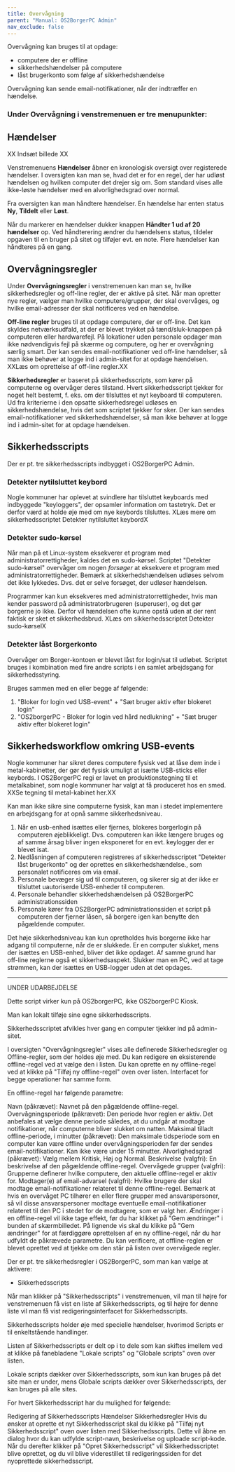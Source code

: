 ```yaml
---
title: Overvågning
parent: "Manual: OS2BorgerPC Admin"
nav_exclude: false
---
```


Overvågning kan bruges til at opdage:
- computere der er offline
- sikkerhedshændelser på computere
- låst brugerkonto som følge af sikkerhedshændelse

Overvågning kan sende email-notifikationer, når der indtræffer en hændelse. 

### Under Overvågning i venstremenuen er tre menupunkter:

## Hændelser

XX Indsæt billede XX

Venstremenuens **Hændelser** åbner en kronologisk oversigt over registerede hændelser. I oversigten kan man se, hvad det er for en regel, der har udløst hændelsen og hvilken computer det drejer sig om. Som standard vises alle ikke-løste hændelser med en alvorlighedsgrad over normal. 

Fra oversigten kan man håndtere hændelser. En hændelse har enten status **Ny**, **Tildelt** eller **Løst**. 

Når du markerer en hændelser dukker knappen **Håndter 1 ud af 20 hændelser** op. Ved håndterering ændrer du hændelsens status, tildeler opgaven til en bruger på sitet og tilføjer evt. en note. Flere hændelser kan håndteres på en gang. 


## Overvågningsregler
Under **Overvågningsregler** i venstremenuen kan man se, hvilke sikkerhedsregler og off-line regler, der er aktive på sitet. 
Når man opretter nye regler, vælger man hvilke computere/grupper, der skal overvåges, og hvilke email-adresser der skal notificeres ved en hændelse.

**Off-line regler** bruges til at opdage computere, der er off-line. Det kan skyldes netværksudfald, at der er blevet trykket på tænd/sluk-knappen på computeren eller hardwarefejl. 
På lokationer uden personale opdager man ikke nødvendigvis fejl på skærme og computere, og her er overvågning særlig smart. Der kan sendes email-notifikationer ved off-line hændelser, så man ikke behøver at logge ind i admin-sitet for at opdage hændelsen. XXLæs om oprettelse af off-line regler.XX

**Sikkerhedsregler** er baseret på sikkerhedsscripts, som kører på computerne og overvåger deres tilstand. 
Hvert sikkerhedsscript tjekker for noget helt bestemt, f. eks. om der tilsluttes et nyt keyboard til computeren. 
Ud fra kriterierne i den opsatte sikkerhedsregel udløses en sikkerhedshændelse, hvis det som scriptet tjekker for sker. 
Der kan sendes email-notifikationer ved sikkerhedshændelser, så man ikke behøver at logge ind i admin-sitet for at opdage hændelsen.

## Sikkerhedsscripts
Der er pt. tre sikkerhedsscripts indbygget i OS2BorgerPC Admin.

### Detekter nytilsluttet keybord
Nogle kommuner har oplevet at svindlere har tilsluttet keyboards med indbyggede "keyloggers", der opsamler information om tastetryk. 
Det er derfor værd at holde øje med om nye keybords tilsluttes. XLæs mere om sikkerhedsscriptet Detekter nytilsluttet keybordX

### Detekter sudo-kørsel
Når man på et Linux-system eksekverer et program med administratorrettigheder, kaldes det en sudo-kørsel. 
Scriptet "Detekter sudo-kørsel" overvåger om nogen *forsøger* at eksekvere et program med administratorrettigheder. Bemærk at sikkerhedshændelsen udløses selvom det ikke lykkedes. 
Dvs. det er selve forsøget, der udløser hændelsen. 

Programmer kan kun eksekveres med administratorrettigheder, hvis man kender password på administratorbrugeren (superuser), og det gør borgerne jo ikke.
Derfor vil hændelsen ofte kunne opstå uden at der rent faktisk er sket et sikkerhedsbrud.
XLæs om sikkerhedsscriptet Detekter sudo-kørselX

### Detekter låst Borgerkonto
Overvåger om  Borger-kontoen er blevet låst for login/sat til udløbet.
Scriptet bruges i kombination med fire andre scripts i en samlet arbejdsgang for sikkerhedsstyring.

Bruges sammen med en eller begge af følgende: 
1. "Bloker for login ved USB-event" + "Sæt bruger aktiv efter blokeret login"
2. "OS2borgerPC - Bloker for login ved hård nedlukning" + "Sæt bruger aktiv efter blokeret login"

## Sikkerhedsworkflow omkring USB-events
Nogle kommuner har sikret deres computere fysisk ved at låse dem inde i metal-kabinetter, der gør det fysisk umuligt at isætte USB-sticks eller keybords.
I OS2BorgerPC regi er lavet en produktionstegning til et metalkabinet, som nogle kommuner har valgt at få produceret hos en smed. XXSe tegning til metal-kabinet her.XX

Kan man ikke sikre sine computerne fysisk, kan man i stedet implementere en arbejdsgang for at opnå samme sikkerhedsniveau.
1. Når en usb-enhed isættes eller fjernes, blokeres borgerlogin på computeren øjeblikkeligt. Dvs. computeren kan ikke længere bruges og af samme årsag bliver ingen eksponeret for en evt. keylogger der er blevet isat.
2. Nedlåsningen af computeren registreres af sikkerhedsscriptet "Detekter låst brugerkonto" og der oprettes en sikkerhedshændelse., som personalet notificeres om via email.
2. Personale bevæger sig ud til computeren, og sikerer sig at der ikke er tilsluttet uautoriserde USB-enheder til computeren.
4. Personale behandler sikkerhedshændelsen på OS2BorgerPC administrationssiden
3. Personale kører fra OS2BorgerPC administrationssiden et script på computeren der fjerner låsen, så borgere igen kan benytte den pågældende computer.

Det høje sikkerhedsniveau kan kun opretholdes hvis borgerne ikke har adgang til computerne, når de er slukkede. Er en computer slukket, mens der isættes en USB-enhed, bliver det ikke opdaget.
Af samme grund har off-line reglerne også et sikkerhedsaspekt. Slukker man en PC, ved at tage strømmen, kan der isættes en USB-logger uden at det opdages.





---
UNDER UDARBEJDELSE

Dette script virker kun på OS2borgerPC, ikke OS2borgerPC Kiosk.






Man kan lokalt tilføje sine egne sikkerhedsscripts.

Sikkerhedsscriptet afvikles hver gang en computer tjekker ind på admin-sitet.




I oversigten "Overvågningsregler" vises alle definerede Sikkerhedsregler og Offline-regler, som der holdes øje med. Du kan redigere en eksisterende offline-regel ved at vælge den i listen. Du kan oprette en ny offline-regel ved at klikke på "Tilføj ny offline-regel" oven over listen. Interfacet for begge operationer har samme form.

En offline-regel har følgende parametre:


Navn (påkrævet): Navnet på den pågældende offline-regel.
Overvågningsperiode (påkrævet): Den periode hvor reglen er aktiv. Det anbefales at vælge denne periode således, at du undgår at modtage notifikationer, når computerne bliver slukket om natten.
Maksimal tilladt offline-periode, i minutter (påkrævet): Den maksimale tidsperiode som en computer kan være offline under overvågningsperioden før der sendes email-notifikationer. Kan ikke være under 15 minutter.
Alvorlighedsgrad (påkrævet): Vælg mellem Kritisk, Høj og Normal.
Beskrivelse (valgfri): En beskrivelse af den pågældende offline-regel.
Overvågede grupper (valgfri): Grupperne definerer hvilke computere, den aktuelle offline-regel er aktiv for.
Modtager(e) af email-advarsel (valgfri): Hvilke brugere der skal modtage email-notifikationer relateret til denne offline-regel. Bemærk at hvis en overvåget PC tilhører en eller flere grupper med ansvarspersoner, så vil disse ansvarspersoner modtage eventuelle email-notifikationer relateret til den PC i stedet for de modtagere, som er valgt her.
Ændringer i en offline-regel vil ikke tage effekt, før du har klikket på "Gem ændringer" i bunden af skærmbilledet. På lignende vis skal du klikke på "Gem ændringer" for at færdiggøre oprettelsen af en ny offline-regel, når du har udfyldt de påkrævede parametre. Du kan verificere, at offline-reglen er blevet oprettet ved at tjekke om den står på listen over overvågede regler.



Der er pt. tre sikkerhedsregler i OS2BorgerPC, som man kan vælge at aktivere:


- Sikkerhedsscripts


Når man klikker på "Sikkerhedsscripts" i venstremenuen, vil man til højre for venstremenuen få vist en liste af Sikkerhedsscripts, og til højre for denne liste vil man få vist redigeringsinterfacet for Sikkerhedsscripts.

Sikkerhedsscripts holder øje med specielle hændelser, hvorimod Scripts er til enkeltstående handlinger.

Listen af Sikkerhedsscripts er delt op i to dele som kan skiftes imellem ved at klikke på fanebladene "Lokale scripts" og "Globale scripts" oven over listen.

Lokale scripts dækker over Sikkerhedsscripts, som kun kan bruges på det site man er under, mens Globale scripts dækker over Sikkerhedsscripts, der kan bruges på alle sites.

For hvert Sikkerhedsscript har du mulighed for følgende:

Redigering af Sikkerhedsscripts
Hændelser
Sikkerhedsregler
Hvis du ønsker at oprette et nyt Sikkerhedsscript skal du klikke på "Tilføj nyt Sikkerhedsscript" oven over listen med Sikkerhedsscripts. Dette vil åbne en dialog hvor du kan udfylde script-navn, beskrivelse og uploade script-kode. Når du derefter klikker på "Opret Sikkerhedsscript" vil Sikkerhedsscriptet blive oprettet, og du vil blive viderestillet til redigeringssiden for det nyoprettede sikkerhedsscript.